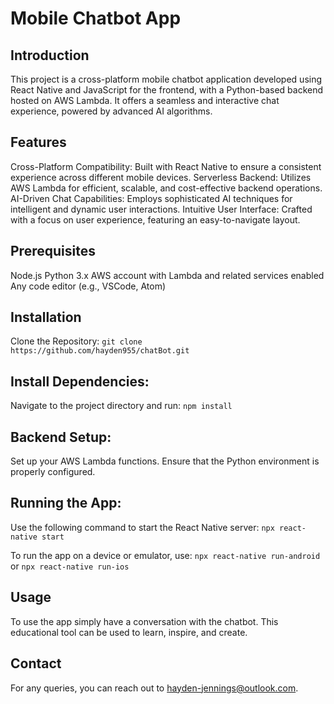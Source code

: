 # Mobile Chatbot App

## **Introduction**
This project is a cross-platform mobile chatbot application developed using React Native and JavaScript for the frontend, with a Python-based backend hosted on AWS Lambda. It offers a seamless and interactive chat experience, powered by advanced AI algorithms.

## **Features**
Cross-Platform Compatibility: Built with React Native to ensure a consistent experience across different mobile devices.
Serverless Backend: Utilizes AWS Lambda for efficient, scalable, and cost-effective backend operations.
AI-Driven Chat Capabilities: Employs sophisticated AI techniques for intelligent and dynamic user interactions.
Intuitive User Interface: Crafted with a focus on user experience, featuring an easy-to-navigate layout.

## **Prerequisites**
Node.js
Python 3.x
AWS account with Lambda and related services enabled
Any code editor (e.g., VSCode, Atom)

## **Installation**
Clone the Repository:
`git clone https://github.com/hayden955/chatBot.git`
  
## **Install Dependencies:**

Navigate to the project directory and run:
`npm install`
  
## **Backend Setup:**
Set up your AWS Lambda functions.
Ensure that the Python environment is properly configured.

## **Running the App:**
Use the following command to start the React Native server:
`npx react-native start`
    
To run the app on a device or emulator, use:
`npx react-native run-android`
or
`npx react-native run-ios`
  
## **Usage**
To use the app simply have a conversation with the chatbot. This educational tool can be used to learn, inspire, and create.

## **Contact**
For any queries, you can reach out to hayden-jennings@outlook.com.
